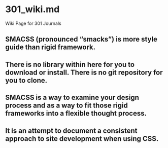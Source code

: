 # 301_wiki.md
Wiki Page for 301 Journals

## SMACSS (pronounced “smacks”) is more style guide than rigid framework.

## There is no library within here for you to download or install. There is no git repository for you to clone. 

## SMACSS is a way to examine your design process and as a way to fit those rigid frameworks into a flexible thought process. 

## It is an attempt to document a consistent approach to site development when using CSS. 
